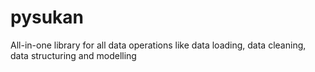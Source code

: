 # pysukan
All-in-one library for all data operations like data loading, data cleaning, data structuring and modelling
